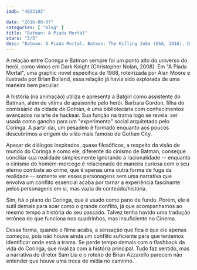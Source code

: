 ```yaml
---
imdb: "4853102"

date: "2016-08-07"
categories: [ "blog" ]
title: "Batman: A Piada Mortal"
stars: "3/5"
desc: "Batman: A Piada Mortal. Batman: The Killing Joke (USA, 2016). Dirigido por Sam Liu. Escrito por Bob Kane, Bill Finger, Alan Moore, Brian Bolland, Brian Azzarello, Bill Finger, Bob Kane, Jerry Robinson. Com Kevin Conroy, Mark Hamill, Tara Strong, Ray Wise, John DiMaggio, Robin Atkin Downes, Brian George, JP Karliak, Andrew Kishino."
---
```

A relação entre Coringa e Batman sempre foi um ponto alto do universo do herói, como vimos em Dark Knight (Christopher Nolan, 2008). Em "A Piada Mortal", uma graphic novel específica de 1988, roteirizada por Alan Moore e ilustrada por Brian Bolland, essa relação já havia sido explorada de uma maneira bem peculiar.

A história (na animação) utiliza e apresenta a Batgirl como assistente do Batman, além de vítima de apaixonite pelo herói. Barbara Gordon, filha do comissário da cidade de Gothan, é uma bibliotecária com conhecimentos avançados na arte de hackear. Sua função na trama logo se revela: ser usada como gancho para um "experimento" social arquitetado pelo Coringa. A partir daí, um pesadelo é formado enquanto aos poucos descobrimos a origem do vilão mais famoso de Gothan City.

Apesar de diálogos inspirados, quase filosóficos, a respeito da visão de mundo do Coringa e como ele, diferente do cinismo de Batman, consegue conciliar sua realidade simplesmente ignorando a racionalidade -- enquanto o cinismo do homem-morcego é relacionado de maneira curiosa com o seu eterno combate ao crime, que é apenas uma outra forma de fuga da realidade -- somente ver esses personagens sem uma narrativa que envolva um conflito essencial acaba por tornar a experiência fascinante pelos personagens em si, mas vazia de conteúdo/história.

Sim, há o plano do Coringa, que é usado como pano de fundo. Porém, ele é sutil demais para soar como o grande conflito, já que acompanhamos ao mesmo tempo a história do seu passado. Talvez tenha havido uma tradução errônea do que funciona nos quadrinhos, mas insuficiente no Cinema.

Dessa forma, quando o filme acaba, a sensação que fica é que ele apenas começou, pois não houve ainda um conflito suficiente para que tentemos identificar onde está a trama. Se perde tempo demais com o flashback da vida do Coringa, que rivaliza com a história principal. Tudo faz sentido, mas a narrativa do diretor Sam Liu e o roteiro de Brian Azzarello parecem não entender que houve uma troca de mídia no caminho.
